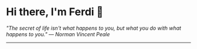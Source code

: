 <h1>Hi there, I'm Ferdi 👋</h1>

<p><em>
  "The secret of life isn't what happens to you, but what you do with what happens to you." — Norman Vincent Peale
</em></p>

---

